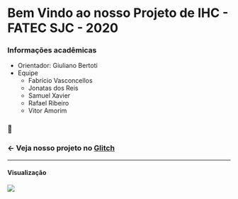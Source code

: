 Bem Vindo ao nosso Projeto de IHC - FATEC SJC - 2020
=================

### Informações acadêmicas
- Orientador: Giuliano Bertoti
- Equipe
     - Fabrício Vasconcellos
     - Jonatas dos Reis
     - Samuel Xavier
     - Rafael Ribeiro
     - Vitor Amorim

### :round_pushpin:
### ← Veja nosso projeto no [Glitch](https://ihc-projeto2.glitch.me/)
-------------------

    
   
#### Visualização
![](IztUqFI.gif)

